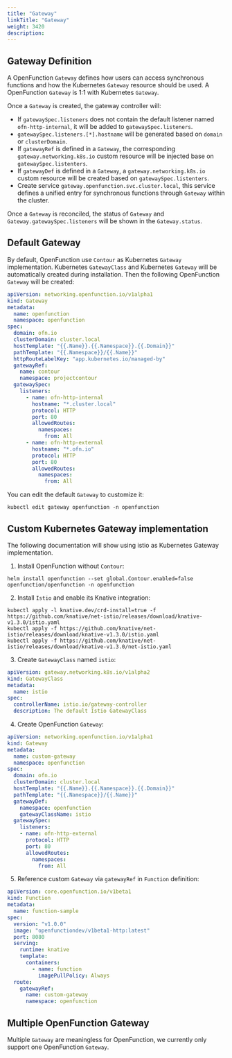```yaml
---
title: "Gateway"
linkTitle: "Gateway"
weight: 3420
description:
---
```


## Gateway Definition
A OpenFunction `Gateway` defines how users can access synchronous functions and how the Kubernetes `Gateway` resource should be used.
A OpenFunction `Gateway` is 1:1 with Kubernetes `Gateway`. 

Once a `Gateway` is created, the gateway controller will:
- If `gatewaySpec.listeners` does not contain the default listener named `ofn-http-internal`, it will be added to `gatewaySpec.listeners`.
- `gatewaySpec.listeners.[*].hostname` will be generated based on `domain` or `clusterDomain`.
- If `gatewayRef` is defined in a `Gateway`, the corresponding `gateway.networking.k8s.io` custom resource will be injected base on `gatewaySpec.listenters`.
- If `gatewayDef` is defined in a `Gateway`, a `gateway.networking.k8s.io` custom resource will be created based on `gatewaySpec.listenters`.
- Create service `gateway.openfunction.svc.cluster.local`, this service defines a unified entry for synchronous functions through `Gateway` within the cluster.

Once a `Gateway` is reconciled, the status of `Gateway` and `Gateway.gatewaySpec.listeners` will be shown in the `Gateway.status`.

## Default Gateway
By default, OpenFunction use `Contour` as Kubernetes `Gateway` implementation. Kubernetes `GatewayClass` and Kubernetes `Gateway` will be automatically created during installation. 
Then the following OpenFunction `Gateway` will be created:

```yaml
apiVersion: networking.openfunction.io/v1alpha1
kind: Gateway
metadata:
  name: openfunction
  namespace: openfunction
spec:
  domain: ofn.io
  clusterDomain: cluster.local
  hostTemplate: "{{.Name}}.{{.Namespace}}.{{.Domain}}"
  pathTemplate: "{{.Namespace}}/{{.Name}}"
  httpRouteLabelKey: "app.kubernetes.io/managed-by"
  gatewayRef:
    name: contour
    namespace: projectcontour
  gatewaySpec:
    listeners:
      - name: ofn-http-internal
        hostname: "*.cluster.local"
        protocol: HTTP
        port: 80
        allowedRoutes:
          namespaces:
            from: All
      - name: ofn-http-external
        hostname: "*.ofn.io"
        protocol: HTTP
        port: 80
        allowedRoutes:
          namespaces:
            from: All
```

You can edit the default `Gateway` to customize it:
```shell
kubectl edit gateway openfunction -n openfunction
```

## Custom Kubernetes Gateway implementation
The following documentation will show using istio as Kubernetes Gateway implementation.

1. Install OpenFunction without `Contour`:
```shell
helm install openfunction --set global.Contour.enabled=false openfunction/openfunction -n openfunction
```

2. Install `Istio` and enable its Knative integration:
```shell
kubectl apply -l knative.dev/crd-install=true -f https://github.com/knative/net-istio/releases/download/knative-v1.3.0/istio.yaml
kubectl apply -f https://github.com/knative/net-istio/releases/download/knative-v1.3.0/istio.yaml
kubectl apply -f https://github.com/knative/net-istio/releases/download/knative-v1.3.0/net-istio.yaml
```

3. Create `GatewayClass` named `istio`:
```yaml
apiVersion: gateway.networking.k8s.io/v1alpha2
kind: GatewayClass
metadata:
  name: istio
spec:
  controllerName: istio.io/gateway-controller
  description: The default Istio GatewayClass
```

4. Create OpenFunction `Gateway`:
```yaml
apiVersion: networking.openfunction.io/v1alpha1
kind: Gateway
metadata:
  name: custom-gateway
  namespace: openfunction
spec:
  domain: ofn.io
  clusterDomain: cluster.local
  hostTemplate: "{{.Name}}.{{.Namespace}}.{{.Domain}}"
  pathTemplate: "{{.Namespace}}/{{.Name}}"
  gatewayDef:
    namespace: openfunction
    gatewayClassName: istio
  gatewaySpec:
    listeners:
    - name: ofn-http-external
      protocol: HTTP
      port: 80
      allowedRoutes:
        namespaces:
          from: All
```

5. Reference custom `Gateway` via `gatewayRef` in `Function` definition:
```yaml
apiVersion: core.openfunction.io/v1beta1
kind: Function
metadata:
  name: function-sample
spec:
  version: "v1.0.0"
  image: "openfunctiondev/v1beta1-http:latest"
  port: 8080
  serving:
    runtime: knative
    template:
      containers:
        - name: function
          imagePullPolicy: Always
  route:
    gatewayRef:
      name: custom-gateway
      namespace: openfunction
```

## Multiple OpenFunction Gateway
Multiple `Gateway` are meaningless for OpenFunction, we currently only support one OpenFunction `Gateway`.
